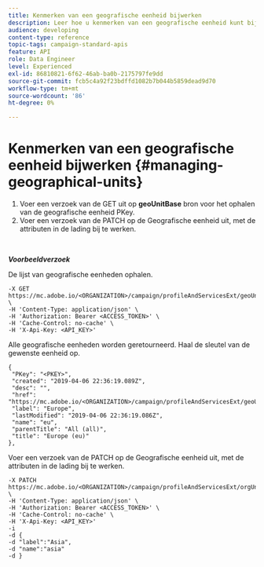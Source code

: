 ```yaml
---
title: Kenmerken van een geografische eenheid bijwerken
description: Leer hoe u kenmerken van een geografische eenheid kunt bijwerken met API's
audience: developing
content-type: reference
topic-tags: campaign-standard-apis
feature: API
role: Data Engineer
level: Experienced
exl-id: 86810821-6f62-46ab-ba0b-2175797fe9dd
source-git-commit: fcb5c4a92f23bdffd1082b7b044b5859dead9d70
workflow-type: tm+mt
source-wordcount: '86'
ht-degree: 0%

---
```


# Kenmerken van een geografische eenheid bijwerken {#managing-geographical-units}

1. Voer een verzoek van de GET uit op **geoUnitBase** bron voor het ophalen van de geografische eenheid PKey.
1. Voer een verzoek van de PATCH op de Geografische eenheid uit, met de attributen in de lading bij te werken.

<br/>

***Voorbeeldverzoek***

De lijst van geografische eenheden ophalen.

```
-X GET https://mc.adobe.io/<ORGANIZATION>/campaign/profileAndServicesExt/geoUnitBase/ \
-H 'Content-Type: application/json' \
-H 'Authorization: Bearer <ACCESS_TOKEN>' \
-H 'Cache-Control: no-cache' \
-H 'X-Api-Key: <API_KEY>'
```

Alle geografische eenheden worden geretourneerd. Haal de sleutel van de gewenste eenheid op.

```
{
 "PKey": "<PKEY>",
 "created": "2019-04-06 22:36:19.089Z",
 "desc": "",
 "href": "https://mc.adobe.io/<ORGANIZATION>/campaign/profileAndServicesExt/geoUnitBase/<PKEY>",
 "label": "Europe",
 "lastModified": "2019-04-06 22:36:19.086Z",
 "name": "eu",
 "parentTitle": "All (all)",
 "title": "Europe (eu)"
},
```

Voer een verzoek van de PATCH op de Geografische eenheid uit, met de attributen in de lading bij te werken.

```
-X PATCH https://mc.adobe.io/<ORGANIZATION>/campaign/profileAndServicesExt/orgUnitBase/<PKEY> \
-H 'Content-Type: application/json' \
-H 'Authorization: Bearer <ACCESS_TOKEN>' \
-H 'Cache-Control: no-cache' \
-H 'X-Api-Key: <API_KEY>'
-i
-d {
-d "label":"Asia",
-d "name":"asia"
-d }
```

<!-- + réponse -->
